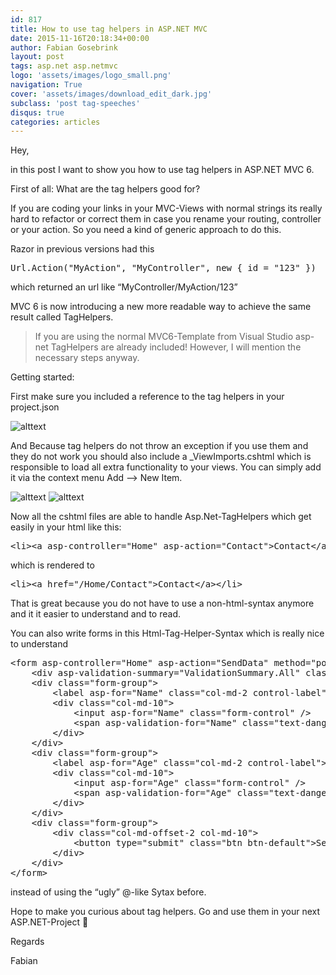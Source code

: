 ```yaml
---
id: 817
title: How to use tag helpers in ASP.NET MVC
date: 2015-11-16T20:18:34+00:00
author: Fabian Gosebrink
layout: post
tags: asp.net asp.netmvc 
logo: 'assets/images/logo_small.png'
navigation: True
cover: 'assets/images/download_edit_dark.jpg'
subclass: 'post tag-speeches'
disqus: true
categories: articles
---
```


Hey,

in this post I want to show you how to use tag helpers in ASP.NET MVC 6.

First of all: What are the tag helpers good for?

If you are coding your links in your MVC-Views with normal strings its really hard to refactor or correct them in case you rename your routing, controller or your action. So you need a kind of generic approach to do this.

Razor in previous versions had this

<pre class="lang:c# decode:true ">Url.Action("MyAction", "MyController", new { id = "123" })</pre>

which returned an url like &#8220;MyController/MyAction/123&#8221;

MVC 6 is now introducing a new more readable way to achieve the same result called TagHelpers.

> If you are using the normal MVC6-Template from Visual Studio asp-net TagHelpers are already included! However, I will mention the necessary steps anyway.

Getting started:

First make sure you included a reference to the tag helpers in your project.json

![alttext]({{site.baseurl}}assets/articles/2015-11/bc1c8d13-1a2a-4e9c-b8c9-4d21ae512b93.png)

And Because tag helpers do not throw an exception if you use them and they do not work you should also include a _ViewImports.cshtml which is responsible to load all extra functionality to your views. You can simply add it via the context menu Add &#8211;> New Item.

![alttext]({{site.baseurl}}assets/articles/2015-11/7ef2ff9d-2743-4bbd-8c80-74f734df4dbb.png) ![alttext](http://offering.solutions/wp-content/uploads/2015/11/TagHelpers_3.png)

Now all the cshtml files are able to handle Asp.Net-TagHelpers which get easily in your html like this:

<pre class="lang:xhtml decode:true ">&lt;li&gt;&lt;a asp-controller="Home" asp-action="Contact"&gt;Contact&lt;/a&gt;&lt;/li&gt;</pre>

which is rendered to

<pre class="lang:xhtml decode:true ">&lt;li&gt;&lt;a href="/Home/Contact"&gt;Contact&lt;/a&gt;&lt;/li&gt;
</pre>

That is great because you do not have to use a non-html-syntax anymore and it it easier to understand and to read.

You can also write forms in this Html-Tag-Helper-Syntax which is really nice to understand

<pre class="lang:xhtml decode:true ">&lt;form asp-controller="Home" asp-action="SendData" method="post" class="form-horizontal" role="form"&gt;
    &lt;div asp-validation-summary="ValidationSummary.All" class="text-danger"&gt;&lt;/div&gt;
    &lt;div class="form-group"&gt;
        &lt;label asp-for="Name" class="col-md-2 control-label"&gt;&lt;/label&gt;
        &lt;div class="col-md-10"&gt;
            &lt;input asp-for="Name" class="form-control" /&gt;
            &lt;span asp-validation-for="Name" class="text-danger"&gt;&lt;/span&gt;
        &lt;/div&gt;
    &lt;/div&gt;
    &lt;div class="form-group"&gt;
        &lt;label asp-for="Age" class="col-md-2 control-label"&gt;&lt;/label&gt;
        &lt;div class="col-md-10"&gt;
            &lt;input asp-for="Age" class="form-control" /&gt;
            &lt;span asp-validation-for="Age" class="text-danger"&gt;&lt;/span&gt;
        &lt;/div&gt;
    &lt;/div&gt;
    &lt;div class="form-group"&gt;
        &lt;div class="col-md-offset-2 col-md-10"&gt;
            &lt;button type="submit" class="btn btn-default"&gt;Send person&lt;/button&gt;
        &lt;/div&gt;
    &lt;/div&gt;
&lt;/form&gt;</pre>

instead of using the &#8220;ugly&#8221; @-like Sytax before.

Hope to make you curious about tag helpers. Go and use them in your next ASP.NET-Project 🙂

Regards

Fabian
